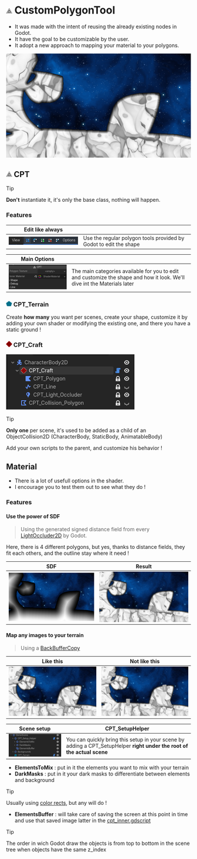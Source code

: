 # ![](addons/custom_polygon_tool/icons/cpt_icon.png) CustomPolygonTool
- It was made with the intent of reusing the already existing nodes in Godot.
- It have the goal to be customizable by the user.
- It adopt a new approach to mapping your material to your polygons.

![](git_images/scene_examples/demo_01.png)

## ![](addons/custom_polygon_tool/icons/cpt_icon.png) CPT
> [!TIP]
> **Don't** instantiate it, it's only the base class, nothing will happen.
### Features

| Edit like always | |
|-|-|
| ![](git_images/cpt_examples/modify.png) | Use the regular polygon tools provided by Godot to edit the shape |

| Main Options | |
|-|-|
| ![](git_images/cpt_examples/cpt_options_00.png) | The main categories available for you to edit and customize the shape and how it look. We'll dive int the Materials later |

### ![](addons/custom_polygon_tool/icons/cpt_terrain_icon.png) CPT_Terrain
Create **how many** you want per scenes, create your shape, customize it by adding your own shader or modifying the existing one, and there you have a static ground !

### ![](addons/custom_polygon_tool/icons/cpt_craft_icon.png) CPT_Craft
![](git_images/cpt_examples/cpt_craft_setup.png)
> [!TIP]
> **Only one** per scene, it's used to be added as a child of an ObjectCollision2D (CharacterBody, StaticBody, AnimatableBody)

Add your own scripts to the parent, and customize his behavior !

## Material

- There is a lot of usefull options in the shader.
- I encourage you to test them out to see what they do !

### Features

#### Use the power of SDF
> Using the generated signed distance field from every [LightOccluder2D](https://docs.godotengine.org/en/stable/classes/class_lightoccluder2d.html#lightoccluder2d) by Godot.

Here, there is 4 different polygons, but yes, thanks to distance fields, they fit each others, and the outline stay where it need !

| SDF | Result |
|-|-|
|![](git_images/mat_examples/use_sdf.png)|![](git_images/scene_examples/demo_01.png)|

#### Map any images to your terrain
> Using a [BackBufferCopy](https://docs.godotengine.org/fr/4.x/classes/class_backbuffercopy.html#backbuffercopy)

| Like this | Not like this |
|-|-|
| ![](git_images/scene_examples/demo_02.png) | ![](git_images/scene_examples/demo_03.png)

| Scene setup| CPT_SetupHelper |
|-|-|
| ![](git_images/mat_examples/SceneSetup.png) |You can quickly bring this setup in your scene by adding a CPT_SetupHelper **right under the root of the actual scene**|

- **ElementsToMix** : put in it the elements you want to mix with your terrain
- **DarkMasks** : put in it your dark masks to differentiate between elements and background
>[!TIP]
> Usually using [color rects](https://docs.godotengine.org/fr/4.x/classes/class_colorrect.html#colorrect), but any will do !
- **ElementsBuffer** : will take care of saving the screen at this point in time and use that saved image latter in the [cpt_inner.gdscript](addons/custom_polygon_tool/materials/cpt_inner.gdshader)
>[!TIP]
> The order in wich Godot draw the objects is from top to bottom in the scene tree when objects have the same z_index
